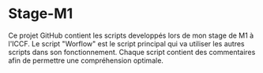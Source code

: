 # Stage-M1

Ce projet GitHub contient les scripts developpés lors de mon stage de M1 à l'ICCF. 
Le script "Worflow" est le script principal qui va utiliser les autres scripts dans son fonctionnement.
Chaque script contient des commentaires afin de permettre une compréhension optimale. 

